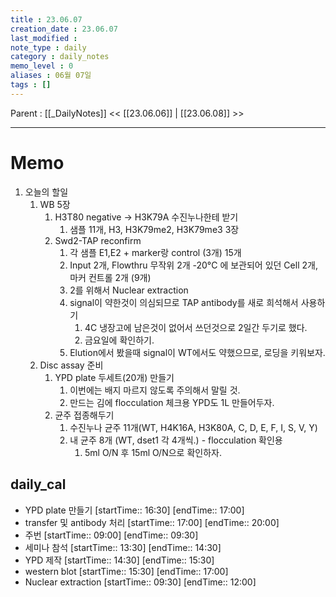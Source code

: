 ```yaml
---
title : 23.06.07
creation_date : 23.06.07
last_modified :
note_type : daily
category : daily_notes
memo_level : 0
aliases : 06월 07일
tags : []
---
```

Parent : [[_DailyNotes]]
<< [[23.06.06]] | [[23.06.08]] >>

---
# Memo

1.  오늘의 할일
	1. WB 5장
		1. H3T80 negative → H3K79A 수진누나한테 받기
			1. 샘플 11개, H3, H3K79me2, H3K79me3 3장
		2. Swd2-TAP reconfirm
			1. 각 샘플 E1,E2 + marker랑 control (3개) 15개
			2. Input 2개, Flowthru 무작위 2개 -20°C 에 보관되어 있던 Cell 2개, 마커 컨트롤 2개 (9개)
			3. 2를 위해서 Nuclear extraction
			4. signal이 약한것이 의심되므로 TAP antibody를 새로 희석해서 사용하기
				1. 4C 냉장고에 남은것이 없어서 쓰던것으로 2일간 두기로 했다.
				2. 금요일에 확인하기.
			5. Elution에서 봤을때 signal이 WT에서도 약했으므로, 로딩을 키워보자.
	2. Disc assay 준비
		1. YPD plate 두세트(20개) 만들기
			1. 이번에는 배지 마르지 않도록 주의해서 말릴 것.
			2. 만드는 김에 flocculation 체크용 YPD도 1L 만들어두자.
		2. 균주 접종해두기
			1. 수진누나 균주 11개(WT, H4K16A, H3K80A, C, D, E, F, I, S, V, Y)
			2. 내 균주 8개 (WT, dset1 각 4개씩.) - flocculation 확인용
				1. 5ml O/N 후 15ml O/N으로 확인하자.

## daily_cal
-  YPD plate 만들기 [startTime:: 16:30]  [endTime:: 17:00]
-  transfer 및 antibody 처리 [startTime:: 17:00]  [endTime:: 20:00]
-  주번 [startTime:: 09:00]  [endTime:: 09:30]
-  세미나 참석 [startTime:: 13:30]  [endTime:: 14:30]
-  YPD 제작 [startTime:: 14:30]  [endTime:: 15:30]
-  western blot [startTime:: 15:30]  [endTime:: 17:00]
-  Nuclear extraction [startTime:: 09:30]  [endTime:: 12:00]
